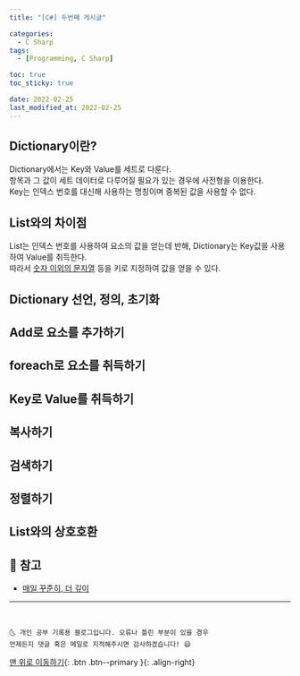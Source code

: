 ```yaml
---
title: "[C#] 두번째 게시글"

categories:
  - C Sharp
tags:
  - [Programming, C Sharp]

toc: true
toc_sticky: true

date: 2022-02-25
last_modified_at: 2022-02-25
---
```


## Dictionary이란?

Dictionary에서는 Key와 Value를 세트로 다룬다.<br>
항목과 그 값이 세트 데이터로 다루어질 필요가 있는 경우에 사전형을 이용한다.<br>
Key는 인덱스 번호를 대신해 사용하는 명칭이며 중복된 값을 사용할 수 없다.<br>

## List와의 차이점

List는 인덱스 번호를 사용하여 요소의 값을 얻는데 반해, Dictionary는 Key값을 사용하여 Value를 취득한다.<br>
따라서 <u>숫자 이외의 문자열</u> 등을 키로 지정하여 값을 얻을 수 있다.

## Dictionary 선언, 정의, 초기화

## Add로 요소를 추가하기

## foreach로 요소를 취득하기

## Key로 Value를 취득하기

## 복사하기

## 검색하기

## 정렬하기

## List와의 상호호환

## 🚀 참고

- [매일 꾸준히, 더 깊이](https://engineer-mole.tistory.com/174)

---

<br>

    🌜 개인 공부 기록용 블로그입니다. 오류나 틀린 부분이 있을 경우
    언제든지 댓글 혹은 메일로 지적해주시면 감사하겠습니다! 😄

[맨 위로 이동하기](#){: .btn .btn--primary }{: .align-right}
